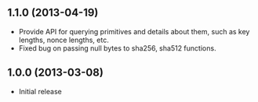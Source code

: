 1.1.0 (2013-04-19)
------------------

* Provide API for querying primitives and details about them, such as key lengths, nonce lengths, etc.
* Fixed bug on passing null bytes to sha256, sha512 functions.

1.0.0 (2013-03-08)
------------------
* Initial release

